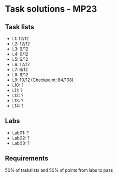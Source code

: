# Task solutions - MP23

## Task lists
- L1: 12/12       
- L2: 12/12       
- L3: 9/12          
- L4: 9/12                  
- L5: 6/12           
- L6: 12/12           
- L7: 6/12        
- L8: 8/12                
- L9: 10/12 (Checkpoint: 84/108) 
- L10: ?
- L11: ?
- L12: ?
- L13: ?
- L14: ?

## Labs
- Lab01: ?  
- Lab02: ?        
- Lab03: ?


## Requirements
50% of taskslists and 50% of points from labs to pass